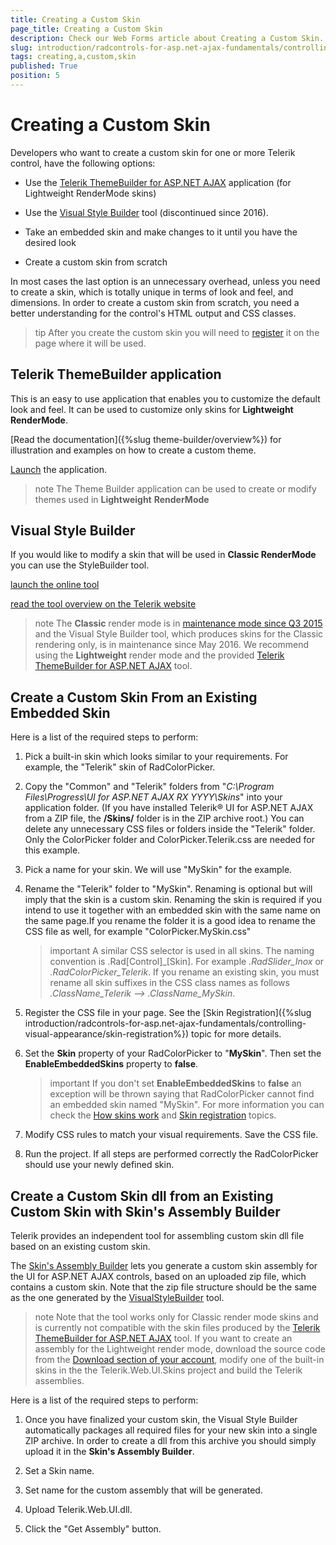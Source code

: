```yaml
---
title: Creating a Custom Skin
page_title: Creating a Custom Skin
description: Check our Web Forms article about Creating a Custom Skin.
slug: introduction/radcontrols-for-asp.net-ajax-fundamentals/controlling-visual-appearance/creating-a-custom-skin
tags: creating,a,custom,skin
published: True
position: 5
---
```


# Creating a Custom Skin

Developers who want to create a custom skin for one or more Telerik control, have the following options:

* Use the [Telerik ThemeBuilder for ASP.NET AJAX](https://themebuilder.telerik.com/) application (for Lightweight RenderMode skins)

* Use the [Visual Style Builder](http://stylebuilder.telerik.com/) tool (discontinued since 2016). 

* Take an embedded skin and make changes to it until you have the desired look

* Create a custom skin from scratch


In most cases the last option is an unnecessary overhead, unless you need to create a skin, which is totally unique in terms of look and feel, and dimensions. In order to create a custom skin from scratch, you need a better understanding for the control's HTML output and CSS classes.

>tip After you create the custom skin you will need to [register](https://docs.telerik.com/devtools/aspnet-ajax/general-information/controlling-visual-appearance/skin-registration) it on the page where it will be used.


## Telerik ThemeBuilder application

This is an easy to use application that enables you to customize the default look and feel. It can be used to customize only skins for **Lightweight RenderMode**.

[Read the documentation]({%slug theme-builder/overview%}) for illustration and examples on how to create a custom theme.

[Launch](https://themebuilder.telerik.com/) the application.



>note The Theme Builder application can be used to create or modify themes used in **Lightweight** **RenderMode**


## Visual Style Builder

If you would like to modify a skin that will be used in **Classic RenderMode** you can use the StyleBuilder tool.

[launch the online tool](http://stylebuilder.telerik.com/)

[read the tool overview on the Telerik website](https://www.telerik.com/aspnet-ajax/visual-style-builder)

>note The **Classic** render mode is in [maintenance mode since Q3 2015](https://docs.telerik.com/devtools/aspnet-ajax/controls/render-modes) and the Visual Style Builder tool, which produces skins for the Classic rendering only, is in maintenance since May 2016. We recommend using the **Lightweight** render mode and the provided [Telerik ThemeBuilder for ASP.NET AJAX](https://themebuilder.telerik.com/) tool.


## Create a Custom Skin From an Existing Embedded Skin

Here is a list of the required steps to perform:

1. Pick a built-in skin which looks similar to your requirements. For example, the "Telerik" skin of RadColorPicker.

1. Copy the "Common" and "Telerik" folders from "*C:\Program Files\Progress\UI for ASP.NET AJAX RX YYYY\Skins*" into your application folder. (If you have installed Telerik® UI for ASP.NET AJAX from a ZIP file, the **/Skins/** folder is in the ZIP archive root.) You can delete any unnecessary CSS files or folders inside the "Telerik" folder. Only the ColorPicker folder and ColorPicker.Telerik.css are needed for this example.

1. Pick a name for your skin. We will use "MySkin" for the example.

1. Rename the "Telerik" folder to "MySkin". Renaming is optional but will imply that the skin is a custom skin. Renaming the skin is required if you intend to use it together with an embedded skin with the same name on the same page.If you rename the folder it is a good idea to rename the CSS file as well, for example "ColorPicker.MySkin.css"
	
	>important A similar CSS selector is used in all skins. The naming convention is .Rad[Control]_[Skin]. For example *.RadSlider_Inox* or *.RadColorPicker_Telerik*. If you rename an existing skin, you must rename all skin suffixes in the CSS class names as follows *.ClassName_Telerik --> .ClassName_MySkin*.
	
1. Register the CSS file in your page. See the [Skin Registration]({%slug introduction/radcontrols-for-asp.net-ajax-fundamentals/controlling-visual-appearance/skin-registration%}) topic for more details.

1. Set the **Skin** property of your RadColorPicker to "**MySkin**". Then set the **EnableEmbeddedSkins** property to **false**.

	>important If you don't set **EnableEmbeddedSkins** to **false** an exception will be thrown saying that RadColorPicker cannot find an embedded skin named "MySkin". For more information you can check the [How skins work](https://docs.telerik.com/devtools/aspnet-ajax/general-information/controlling-visual-appearance/how-skins-work) and [Skin registration](https://docs.telerik.com/devtools/aspnet-ajax/general-information/controlling-visual-appearance/skin-registration) topics.

1. Modify CSS rules to match your visual requirements. Save the CSS file.

1. Run the project. If all steps are performed correctly the RadColorPicker should use your newly defined skin.

## Create a Custom Skin dll from an Existing Custom Skin with Skin's Assembly Builder

Telerik provides an independent tool for assembling custom skin dll file based on an existing custom skin.

The [Skin's Assembly Builder](http://skinsassemblybuilder.telerik.com/) lets you generate a custom skin assembly for the UI for ASP.NET AJAX controls, based on an uploaded zip file, which contains a custom skin. Note that the zip file structure should be the same as the one generated by the [VisualStyleBuilder](http://stylebuilder.telerik.com/) tool.

>note Note that the tool works only for Classic render mode skins and is currently not compatible with the skin files produced by the [Telerik ThemeBuilder for ASP.NET AJAX](https://themebuilder.telerik.com/) tool. If you want to create an assembly for the Lightweight render mode, download the source code from the [Download section of your account](https://www.telerik.com/account/product-download?product=RCAJAX), modify one of the built-in skins in the the Telerik.Web.UI.Skins project and build the Telerik assemblies.


Here is a list of the required steps to perform:

1. Once you have finalized your custom skin, the Visual Style Builder automatically packages all required files for your new skin into a single ZIP archive. In order to create a dll from this archive you should simply upload it in the **Skin's Assembly Builder**.

1. Set a Skin name.

1. Set name for the custom assembly that will be generated.

1. Upload Telerik.Web.UI.dll.

1. Click the "Get Assembly" button.

